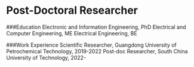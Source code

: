 # Post-Doctoral Researcher

###Education
Electronic and Information Engineering, PhD
Electrical and Computer Engineering, ME
Electrical Engineering, BE

###Work Experience
Scientific Researcher, Guangdong University of Petrochemical Technology, 2019-2022
Post-doc Researcher, South China University of Technology, 2022-
